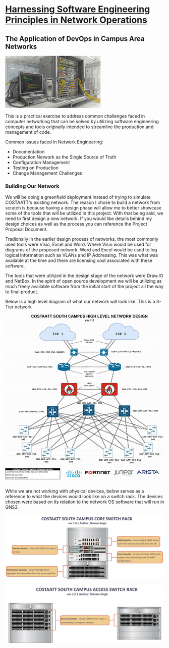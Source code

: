 # <ins>Harnessing Software Engineering Principles in Network Operations</ins>

## The Application of DevOps in Campus Area Networks

<img src="https://github.com/Shivam-S-Singh/COSTAATT_Final_Project/blob/2cc85cc26c99372265f3745dce79d3cc1dee5f2c/TitlePic.jpg" alt="Title Pic" style="width:60%; height:auto;">

This is a practical exercise to address common challenges faced in computer networking that can be solved by utilizing software engineering concepts and tools originally intended to streamline the production and management of code.

<!-- Talk about how we will approach this issue and that this project is a proof of concept for company buy in-->
<!-- Describe the common issues faced and elaborate on our approach to each issue-->

Common Issues faced in Network Engineering:
- Documentation
- Production Network as the Single Source of Truth
- Configuration Management
- Testing on Production
- Change Management Challenges


<!-- List resources in earlier part of project, software, tools, network devices, system requirements, network images -->


### Building Our Network
We will be doing a greenfield deployment instead of trying to simulate COSTAATT's existing network.
The reason I chose to build a network from scratch is because having a design phase will allow me to better showcase some of the tools that will be utilized in this project.
With that being said, we need to first design a new network. If you would like details behind my design choices as well as the process you can reference the Project Proposal Document.


Tradionally in the earlier design process of networks, the most commonly used tools were Visio, Excel and Word. Where Visio would be used for diagrams of the proposed network. Word and Excel would be used to log logical information such as VLANs and IP Addressing. This was what was available at the time and there are licensing cost associated with these software.


The tools that were utilized in the design stage of the network were Draw.IO and NetBox. In the spirit of open source development we will be utilizing as much freely available software from the initial start of the project all the way to final product.

Below is a high level diagram of what our network will look like. This is a 3-Tier network

![COSTAATT High Level Diagram](https://github.com/Shivam-S-Singh/COSTAATT_Final_Project/blob/f9ebebf90d190d41b07ddb6494e0a1dbd5036574/NetworkCostaatt_HLD.jpg)

While we are not working with physical devices, below serves as a reference to what the devices would look like on a switch rack. The devices chosen were based on its relation to the network OS software that will run in GNS3.



<!-- List resources in start of project -->
![COSTAATT Core Switch Rack](https://github.com/Shivam-S-Singh/COSTAATT_Final_Project/blob/abf5796238cafb637c89ff2fbfaf4b6eca8b7ddc/COSTAATT_South_Campus_Core_SwitchRack.jpg)

![COSTAATT Access Switch Rack](https://github.com/Shivam-S-Singh/COSTAATT_Final_Project/blob/a2fba9ad2b3cdaf24e2b8b82360586891f4910ef/COSTAATT_South_Campus_Access_SwitchRack.jpg)
